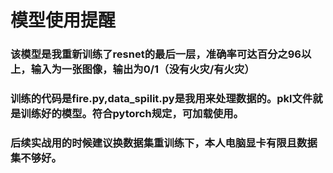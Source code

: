 # 模型使用提醒
### 该模型是我重新训练了resnet的最后一层，准确率可达百分之96以上，输入为一张图像，输出为0/1（没有火灾/有火灾）
### 训练的代码是fire.py,data_spilit.py是我用来处理数据的。pkl文件就是训练好的模型。符合pytorch规定，可加载使用。
### 后续实战用的时候建议换数据集重训练下，本人电脑显卡有限且数据集不够好。